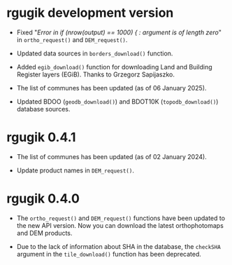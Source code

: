 # rgugik development version

* Fixed "*Error in if (nrow(output) == 1000) { : argument is of length zero*"
in `ortho_request()` and `DEM_request()`.

* Updated data sources in `borders_download()` function.

* Added `egib_download()` function for downloading Land and Building Register
layers (EGiB). Thanks to Grzegorz Sapijaszko.

* The list of communes has been updated (as of 06 January 2025).

* Updated BDOO (`geodb_download()`) and BDOT10K (`topodb_download()`)
database sources.

# rgugik 0.4.1

* The list of communes has been updated (as of 02 January 2024).

* Update product names in `DEM_request()`.

# rgugik 0.4.0

* The `ortho_request()` and `DEM_request()` functions have been updated
to the new API version. Now you can download the latest orthophotomaps
and DEM products.

* Due to the lack of information about SHA in the database, the `checkSHA`
argument in the `tile_download()` function has been deprecated.
